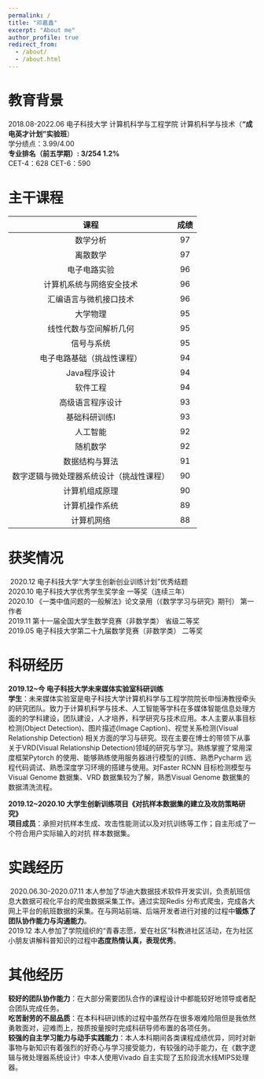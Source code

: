 ```yaml
---
permalink: /
title: "邓嘉鑫"
excerpt: "About me"
author_profile: true
redirect_from: 
  - /about/
  - /about.html
---
```


教育背景
======
2018.08-2022.06 电子科技大学 计算机科学与工程学院 计算机科学与技术（**“成电英才计划”实验班**）  
学分绩点：3.99/4.00   
**专业排名（前五学期）: 3/254 1.2%**  
CET-4：628     CET-6：590  

主干课程
======
|                   课程                   | 成绩 |
| :--------------------------------------: | :--: |
|                 数学分析                 |  97  |
|                 离散数学                 |  97  |
|               电子电路实验               |  96  |
|         计算机系统与网络安全技术         |  96  |
|          汇编语言与微机接口技术          |  96  |
|                 大学物理                 |  95  |
|          线性代数与空间解析几何          |  95  |
|                信号与系统                |  95  |
|        电子电路基础（挑战性课程）        |  94  |
|               Java程序设计               |  94  |
|                 软件工程                 |  94  |
|             高级语言程序设计             |  93  |
|              基础科研训练I               |  93  |
|                 人工智能                 |  92  |
|                 随机数学                 |  92  |
|              数据结构与算法              |  91  |
| 数字逻辑与微处理器系统设计（挑战性课程） |  90  |
|              计算机组成原理              |  90  |
|              计算机操作系统              |  89  |
|                计算机网络                |  88  |

获奖情况
======
​	2020.12 电子科技大学“大学生创新创业训练计划”优秀结题  
​	2020.10 电子科技大学优秀学生奖学金 一等奖（连续三年）  
​	2020.10 《一类中值问题的一般解法》论文录用（《数学学习与研究》期刊） 第一作者  
​	2019.11 第十一届全国大学生数学竞赛（非数学类） 省级二等奖  
​	2019.05 电子科技大学第二十九届数学竞赛（非数学类） 二等奖  

科研经历
======
**2019.12~今  电子科技大学未来媒体实验室科研训练**  
	**学生**：未来媒体实验室是电子科技大学计算机科学与工程学院院长申恒涛教授牵头的研究团队。致力于计算机科学与技术、人工智能等学科在多媒体智能信息处理方面的的学科建设，团队建设，人才培养，科学研究与技术应用。本人主要从事目标检测(Object Detection)、图片描述(Image Caption)、视觉关系检测(Visual Relationship Detection) 相关方面的学习与研究。现在主要在博士的带领下从事关于VRD(Visual Relationship Detection)领域的研究与学习。熟练掌握了常用深度框架Pytorch 的使用、能够熟练使用服务器进行模型的训练、熟悉Pycharm 远程代码调试、熟悉深度学习环境的搭建与使用。对Faster RCNN 目标检测模型与Visual Genome 数据集、VRD 数据集较为了解，熟悉Visual Genome 数据集的数据清洗流程。

**2019.12~2020.10 大学生创新训练项目《对抗样本数据集的建立及攻防策略研究》**  
**项目成员**：承担对抗样本生成、攻击性能测试以及对抗训练等工作；自主形成了一个符合用户实际输入的对抗
样本数据集。


实践经历
======
​	2020.06.30-2020.07.11 本人参加了华迪大数据技术软件开发实训，负责航班信息大数据可视化平台的爬虫数据采集工作。通过实现Redis 分布式爬虫，完成各大网上平台的航班数据的采集。在与网站前端、后端开发者进行对接的过程中**锻炼了团队协作能力与沟通能力**。  
​	2019.12 本人参加了学院组织的“青春志愿，爱在社区”科教进社区活动，在为社区小朋友讲解科普知识的过程中**态度热情认真，表现优秀**。  

其他经历
======
​	**较好的团队协作能力**：在大部分需要团队合作的课程设计中都能较好地领导或者配合团队完成任务。  
​	**吃苦耐劳的不屈品质**：在本科科研训练的过程中虽然存在很多艰难险阻但是我依然勇敢面对，迎难而上，按质按量按时完成科研导师布置的各项任务。  
​	**较强的自主学习能力与动手实践能力**：本人本科期间各类课程成绩优异，同时对新事物与新知识有着强烈的好奇心与学习接受能力，有较强的动手能力，在《数字逻辑与微处理器系统设计》中本人使用Vivado 自主实现了五阶段流水线MIPS处理器。
